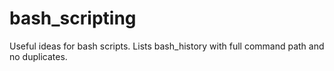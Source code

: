 # bash_scripting
Useful ideas for bash scripts.
Lists bash_history with full command path and no duplicates.

